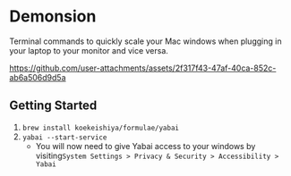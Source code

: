 # Demonsion

Terminal commands to quickly scale your Mac windows when plugging in your laptop to your monitor and vice versa.


https://github.com/user-attachments/assets/2f317f43-47af-40ca-852c-ab6a506d9d5a


## Getting Started

1. `brew install koekeishiya/formulae/yabai`
2. `yabai --start-service`
    * You will now need to give Yabai access to your windows by visiting`System Settings > Privacy & Security > Accessibility > Yabai`

